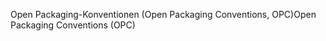 <span data-ttu-id="c2dfb-101">Open Packaging-Konventionen (Open Packaging Conventions, OPC)</span><span class="sxs-lookup"><span data-stu-id="c2dfb-101">Open Packaging Conventions (OPC)</span></span>